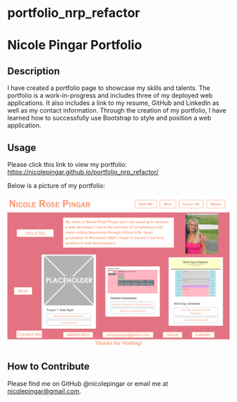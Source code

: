 # portfolio_nrp_refactor

# Nicole Pingar Portfolio

## Description
I have created a portfolio page to showcase my skills and talents. The portfolio is a work-in-progress and includes three of my deployed web applications. It also includes a link to my resume, GitHub and LinkedIn as well as my contact information. Through the creation of my portfolio, I have learned how to successfully use Bootstrap to style and position a web application.

## Usage
Please click this link to view my portfolio: https://nicolepingar.github.io/portfolio_nrp_refactor/

Below is a picture of my portfolio:

!["Portfolio Picture"](assets/images/portfolio.jpg)

## How to Contribute
Please find me on GitHub @nicolepingar or email me at nicolepingar@gmail.com.